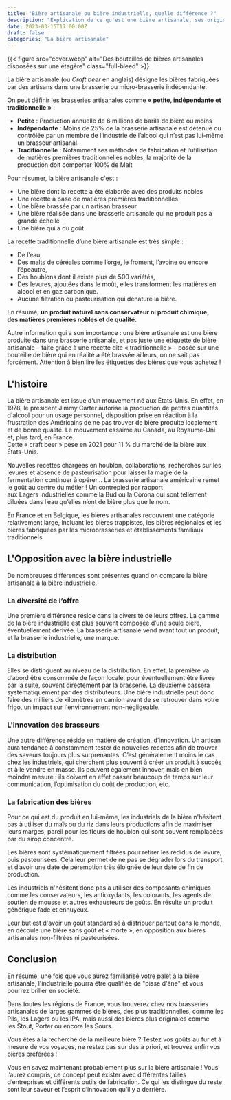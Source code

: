 ```yaml
---
title: "Bière artisanale ou bière industrielle, quelle différence ?"
description: "Explication de ce qu'est une bière artisanale, ses origines, son histoire, ses qualités et ses différences comparé aux bières industrielles."
date: 2023-03-15T17:00:00Z
draft: false
categories: "La bière artisanale"
---
```


{{< figure src="cover.webp" alt="Des bouteilles de bières artisanales disposées sur une étagère" class="full-bleed" >}}

La bière artisanale (ou _Craft beer_ en anglais) désigne les bières fabriquées par des artisans dans une brasserie ou micro-brasserie indépendante.

On peut définir les brasseries artisanales comme **« petite, indépendante et traditionnelle »** :

- **Petite** : Production annuelle de 6 millions de barils de bière ou moins
- **Indépendante** : Moins de 25% de la brasserie artisanale est détenue ou contrôlée par un membre de l’industrie de l’alcool qui n’est pas lui-même un brasseur artisanal.
- **Traditionnelle** : Notamment ses méthodes de fabrication et l’utilisation de matières premières traditionnelles nobles, la majorité de la production doit comporter 100% de Malt

Pour résumer, la bière artisanale c'est :
- Une bière dont la recette a été élaborée avec des produits nobles
- Une recette à base de matières premières traditionnelles
- Une bière brassée par un artisan brasseur
- Une bière réalisée dans une brasserie artisanale qui ne produit pas à grande échelle
- Une bière qui a du goût

La recette traditionnelle d’une bière artisanale est très simple :

- De l’eau,
- Des malts de céréales comme l’orge, le froment, l’avoine ou encore l’épeautre,
- Des houblons dont il existe plus de 500 variétés,
- Des levures, ajoutées dans le moût, elles transforment les matières en alcool et en gaz carbonique.
- Aucune filtration ou pasteurisation qui dénature la bière.

En résumé, **un produit naturel sans conservateur ni produit chimique, des matières premières nobles et de qualité.**

Autre information qui a son importance : une bière artisanale est une bière produite dans une brasserie artisanale, et pas juste une étiquette de bière artisanale – faite grâce à une recette dite « traditionnelle » – posée sur une bouteille de bière qui en réalité a été brassée ailleurs, on ne sait pas forcément. Attention à bien lire les étiquettes des bières que vous achetez !

## L'histoire

La bière artisanale est issue d'un mouvement né aux États-Unis. En effet, en 1978, le président Jimmy Carter autorise la production de petites quantités d'alcool pour un usage personnel, disposition prise en réaction à la frustration des Américains de ne pas trouver de bière produite localement et de bonne qualité. Le mouvement essaime au Canada, au Royaume-Uni et, plus tard, en France.  
Cette « craft beer » pèse en 2021 pour 11 % du marché de la bière aux États-Unis.

Nouvelles recettes chargées en houblon, collaborations, recherches sur les levures et absence de pasteurisation pour laisser la magie de la fermentation continuer à opérer... La brasserie artisanale américaine remet le goût au centre du métier ! Un contrepied par rapport aux Lagers industrielles comme la Bud ou la Corona qui sont tellement diluées dans l’eau qu’elles n’ont de bière plus que le nom.

En France et en Belgique, les bières artisanales recouvrent une catégorie relativement large, incluant les bières trappistes, les bières régionales et les bières fabriquées par les microbrasseries et établissements familiaux traditionnels.

## L'Opposition avec la bière industrielle

De nombreuses différences sont présentes quand on compare la bière artisanale à la bière industrielle.

### La diversité de l’offre

Une première différence réside dans la diversité de leurs offres. La gamme de la bière industrielle est plus souvent composée d’une seule bière, éventuellement dérivée. La brasserie artisanale vend avant tout un produit, et la brasserie industrielle, une marque.

### La distribution

Elles se distinguent au niveau de la distribution. En effet, la première va d’abord être consommée de façon locale, pour éventuellement être livrée par la suite, souvent directement par la brasserie. La deuxième passera systématiquement par des distributeurs. Une bière industrielle peut donc faire des milliers de kilomètres en camion avant de se retrouver dans votre frigo, un impact sur l'environnement non-négligeable.

### L'innovation des brasseurs

Une autre différence réside en matière de création, d’innovation. Un artisan aura tendance à constamment tester de nouvelles recettes afin de trouver des saveurs toujours plus surprenantes. C’est généralement moins le cas chez les industriels, qui cherchent plus souvent à créer un produit à succès et à le vendre en masse. Ils peuvent également innover, mais en bien moindre mesure : ils doivent en effet passer beaucoup de temps sur leur communication, l’optimisation du coût de production, etc.

### La fabrication des bières

Pour ce qui est du produit en lui-même, les industriels de la bière n'hésitent pas à utiliser du maïs ou du riz dans leurs productions afin de maximiser leurs marges, pareil pour les fleurs de houblon qui sont souvent remplacées par du sirop concentré. 

Les bières sont systématiquement filtrées pour retirer les rédidus de levure, puis pasteurisées. Cela leur permet de ne pas se dégrader lors du transport et d’avoir une date de péremption très éloignée de leur date de fin de production. 

Les industriels n'hésitent donc pas à utiliser des composants chimiques comme les conservateurs, les antioxydants, les colorants, les agents de soutien de mousse et autres exhausteurs de goûts. En résulte un produit générique fade et ennuyeux.

Leur but est d'avoir un goût standardisé à distribuer partout dans le monde, en découle une bière sans goût et « morte », en opposition aux bières artisanales non-filtrées ni pasteurisées.

## Conclusion

En résumé, une fois que vous aurez familiarisé votre palet à la bière artisanale, l'industrielle pourra être qualifiée de "pisse d'âne" et vous pourrez briller en société.

Dans toutes les régions de France, vous trouverez chez nos brasseries artisanales de larges gammes de bières, des plus traditionnelles, comme les Pils, les Lagers ou les IPA, mais aussi des bières plus originales comme les Stout, Porter ou encore les Sours.

Vous êtes à la recherche de la meilleure bière ? Testez vos goûts au fur et à mesure de vos voyages, ne restez pas sur des à priori, et trouvez enfin vos bières préférées !

Vous en savez maintenant probablement plus sur la bière artisanale ! Vous l’aurez compris, ce concept peut exister avec différentes tailles d’entreprises et différents outils de fabrication. Ce qui les distingue du reste sont leur saveur et l’esprit d’innovation qu’il y a derrière.